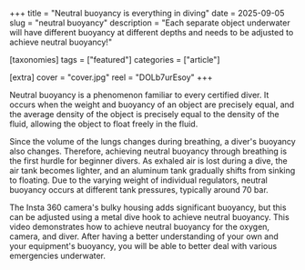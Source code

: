 +++
title = "Neutral buoyancy is everything in diving"
date = 2025-09-05
slug = "neutral buoyancy"
description = "Each separate object underwater will have different buoyancy at different depths and needs to be adjusted to achieve neutral buoyancy!"

[taxonomies]
tags = ["featured"]
categories = ["article"]

[extra]
cover = "cover.jpg"
reel = "DOLb7urEsoy"
+++

Neutral buoyancy is a phenomenon familiar to every certified diver. It occurs when the weight and buoyancy of an object are precisely equal, and the average density of the object is precisely equal to the density of the fluid, allowing the object to float freely in the fluid.

Since the volume of the lungs changes during breathing, a diver's buoyancy also changes. Therefore, achieving neutral buoyancy through breathing is the first hurdle for beginner divers. As exhaled air is lost during a dive, the air tank becomes lighter, and an aluminum tank gradually shifts from sinking to floating. Due to the varying weight of individual regulators, neutral buoyancy occurs at different tank pressures, typically around 70 bar.

The Insta 360 camera's bulky housing adds significant buoyancy, but this can be adjusted using a metal dive hook to achieve neutral buoyancy. This video demonstrates how to achieve neutral buoyancy for the oxygen, camera, and diver. After having a better understanding of your own and your equipment's buoyancy, you will be able to better deal with various emergencies underwater.
